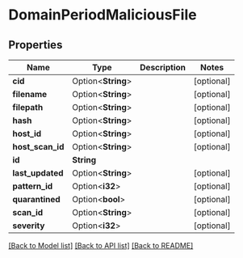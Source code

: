 # DomainPeriodMaliciousFile

## Properties

Name | Type | Description | Notes
------------ | ------------- | ------------- | -------------
**cid** | Option<**String**> |  | [optional]
**filename** | Option<**String**> |  | [optional]
**filepath** | Option<**String**> |  | [optional]
**hash** | Option<**String**> |  | [optional]
**host_id** | Option<**String**> |  | [optional]
**host_scan_id** | Option<**String**> |  | [optional]
**id** | **String** |  | 
**last_updated** | Option<**String**> |  | [optional]
**pattern_id** | Option<**i32**> |  | [optional]
**quarantined** | Option<**bool**> |  | [optional]
**scan_id** | Option<**String**> |  | [optional]
**severity** | Option<**i32**> |  | [optional]

[[Back to Model list]](../README.md#documentation-for-models) [[Back to API list]](../README.md#documentation-for-api-endpoints) [[Back to README]](../README.md)


